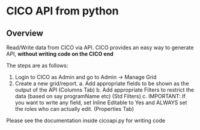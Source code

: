 # CICO API from python

## Overview
Read/Write data from CICO via API. CICO provides an easy way to generate API, **without writing code on the CICO end**

The steps are as follows:
1. Login to CICO as Admin and go to Admin -> Manage Grid
2. Create a new grid/report.
    a. Add appropriate fields to be shown as the output of the API (Columns Tab)
    b. Add appropriate Filters to restrict the data (based on say programName etc) (Std Filters)
    c. IMPORTANT: If you want to write any field, set Inline Editable to Yes and ALWAYS set the roles who can actually edit. (Properties Tab)

Please see the documentation inside cicoapi.py for writing code
